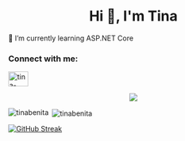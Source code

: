 <h1 align="center">Hi 👋, I'm Tina</h1>
🌱 I’m currently learning ASP.NET Core

<h3 align="left">Connect with me:</h3>
<p align="left">
<a href="https://linkedin.com/in/tina-benita-rego" target="blank"><img align="center" src="https://raw.githubusercontent.com/rahuldkjain/github-profile-readme-generator/master/src/images/icons/Social/linked-in-alt.svg" alt="tina-benita-rego" height="30" width="40" /></a>
</p>

<p align="center">
  <a href="https://skillicons.dev">
    <img src="https://skillicons.dev/icons?i=astro,bash,c,cs,css,dotnet,git,gitlab,html,java,js,mysql,postgres,postman,py,selenium,ubuntu,visualstudio,vscode,windows&perline=5&theme=dark" />
  </a>
</p>

<p><img align="left" src="https://github-readme-stats.vercel.app/api/top-langs?username=tinabenita&show_icons=true&locale=en&layout=compact&theme=midnight-purple" alt="tinabenita" /></p> 

<p>&nbsp;<img align="center" src="https://github-readme-stats.vercel.app/api?username=tinabenita&show_icons=true&locale=en&theme=midnight-purple" alt="tinabenita" /></p> 

<a href="https://git.io/streak-stats"><img src="https://github-readme-streak-stats.herokuapp.com?user=tinabenita&theme=midnight-purple" alt="GitHub Streak" /></a>
